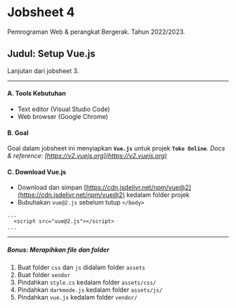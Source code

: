 # Jobsheet 4
Pemrograman Web & perangkat Bergerak. 
Tahun 2022/2023.

## Judul: Setup Vue.js

Lanjutan dari jobsheet 3.

---

#### A. Tools Kebutuhan
- Text editor (Visual Studio Code)
- Web browser (Google Chrome)

#### B. Goal
Goal dalam jobsheet ini menyiapkan **`Vue.js`** untuk projek **`Toko Online`**.
*Docs & reference: [https://v2.vuejs.org](https://v2.vuejs.org)*

#### C. Download Vue.js
- Download dan simpan [https://cdn.jsdelivr.net/npm/vue@2](https://cdn.jsdelivr.net/npm/vue@2) kedalam folder projek
- Bubuhakan `vue@2.js` sebelum tutup `</body>`

```
...
  <script src="vue@2.js"></script>
...
```

---

##### Bonus: Merapihkan file dan folder
1. Buat folder `css` dan `js` didalam folder `assets`
2. Buat folder `vendor`
2. Pindahkan `style.cs` kedalam folder `assets/css/`
3. Pindahkan `darkmode.js` kedalam folder `assets/js/`
4. Pindahkan `vue.js` kedalam folder `vendor/`